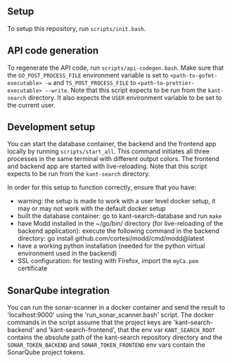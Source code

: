 ## Setup

To setup this repository, run `scripts/init.bash`.

## API code generation

To regenerate the API code, run `scripts/api-codegen.bash`. Make sure that the `GO_POST_PROCESS_FILE` environment variable is set to `<path-to-gofmt-executable> -w` and `TS_POST_PROCESS_FILE` to `<path-to-prettier-executable> --write`. Note that this script expects to be run from the `kant-search` directory. It also expects the `USER` environment variable to be set to the current user.

## Development setup

You can start the database container, the backend and the frontend app locally by running `scripts/start_all`. This command initiates all three processes in the same terminal with different output colors. The frontend and backend app are started with live-reloading. Note that this script expects to be run from the `kant-search` directory.

In order for this setup to function correctly, ensure that you have:

- warning: the setup is made to work with a user level docker setup, it may or may not work with the default docker setup
- built the database container: go to kant-search-database and run `make`
- have Modd installed in the ~/go/bin/ directory (for live-reloading of the backend application): execute the following command in the backend directory: go install github.com/cortesi/modd/cmd/modd@latest
- have a working python installation (needed for the python virtual environment used in the backend)
- SSL configuration: for testing with Firefox, import the `myCa.pem` certificate

## SonarQube integration

You can run the sonar-scanner in a docker container and send the result to 'localhost:9000' using the 'run_sonar_scanner.bash' script. The docker commands in the script assume that the project keys are 'kant-search-backend' and 'kant-search-frontend', that the env var `KANT_SEARCH_ROOT` contains the absolute path of the kant-search repository directory and the `SONAR_TOKEN_BACKEND` and `SONAR_TOKEN_FRONTEND` env vars contain the SonarQube project tokens.
